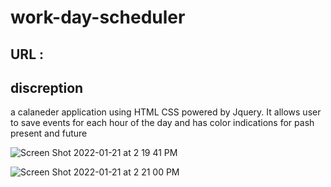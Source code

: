 # work-day-scheduler

## URL :

## discreption
a calaneder application using HTML CSS powered by Jquery.
It allows user to save events for each hour of the day and has color indications for pash present and future 

![Screen Shot 2022-01-21 at 2 19 41 PM](https://user-images.githubusercontent.com/95047881/150587620-9379f45b-9d35-4c2d-a5d0-06df31b59e02.png)


![Screen Shot 2022-01-21 at 2 21 00 PM](https://user-images.githubusercontent.com/95047881/150587625-22f2be70-c5c4-4677-b5d9-b1fd23ce1407.png)
